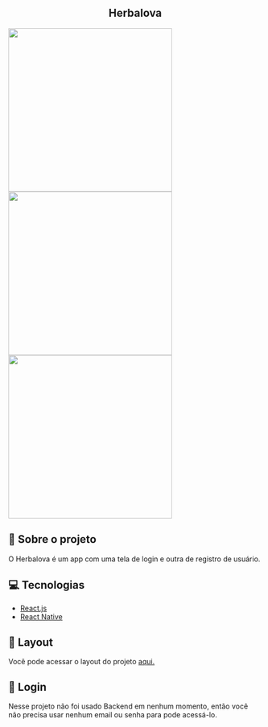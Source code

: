 <h2 align='center'>Herbalova</h2>

<img src='https://github.com/vanessadasilvasantos/Herbalova/assets/119809963/efc8e610-f0a3-41d9-a68e-94e23a1243e2' width='325px'/>

<img src='https://github.com/vanessadasilvasantos/Herbalova/assets/119809963/fdf0268e-2b0e-4bc6-8d6a-448ef5e4349b' width='325px'/>

<img src='https://github.com/vanessadasilvasantos/Herbalova/assets/119809963/31bae23a-d501-4417-b3be-e5e258ce86c9' width='325px'/>

## 🎯 Sobre o projeto


O Herbalova é um app com uma tela de login e outra de registro de usuário.

## 💻 Tecnologias

* [React.js](https://react.dev/)
*  [React Native](https://reactnative.dev/)

## 🎨 Layout

Você pode acessar o layout do projeto [aqui.](https://www.figma.com/file/frJ9P32TOU59lNWZujZZa6/Login-%26-Register-Mobile-UI-(Community)?type=design&node-id=101%3A4&mode=dev)

## 🔐 Login

Nesse projeto não foi usado Backend em nenhum momento, então você não precisa usar nenhum email ou senha para pode acessá-lo.
